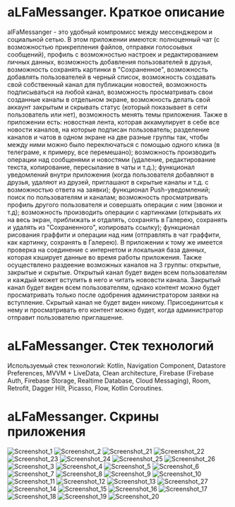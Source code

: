 # aLFaMessanger. Краткое описание
alFaMessanger - это удобный компромисс между мессенджером и социальной сетью. В этом приложении имеются: полноценный чат (с возможностью прикрепления файлов, отправки голосоывых сообщений), профиль с возможностью настроек и редактированием личных данных, возможность добавления пользователей в друзья, возможность сохранять картинки в "Сохраненное", возможность добавлять пользователей в черный список, возможность создавать свой собственный канал для публикации новостей, возможность подписываться на любой канал, возможность просматривать свои созданные каналы в отдельном экране, возможность делать свой аккаунт закрытым и скрывать статус (который показывает в сети пользователь или нет), возможность менять темы приложения.
Также в приложении есть: новостная лента, которая аккамулирует в себе все новости каналов, на которые подписан пользователь; разделение каналов и чатов в одном экране на две разные группы так, чтобы между ними можно было переключаться с помощью одного клика (в телеграме, к примеру, все перемешано); возможность производить операции над сообщенями и новостями (удаление, редактирование текста, копирование, пересылание в чаты и т.д.); функционал уведомлений внутри приложения (когда пользователя добавляют в друзья, удаляют из друзей, приглашают в скрытые каналы и т.д. с возможностью ответа на заявки); функционал Push-уведомлений; поиск по пользователям и каналам; возможность просматривать профиль другого пользователя и совершать операции с ним (звонки и т.д); возможность производить операции с картинками (открывать их на весь экран, приближать и отдалять, сохранять в Галерею, сохранять и удалять из "Сохраненного", копировать ссылку); функционал рисования граффити и операции над ним (отправлять в чат граффити, как картинку, сохранять в Галерею).
В приложении к тому же имеется проверка на соединение с интернетом и локальная база данных, которая кэширует данные во время работы приложения.
Также осуществлено раздеение возможных каналов на 3 группы: открытые, закрытые и скрытые. Открытый канал будет виден всем пользователям и каждый может вступить в него и читать нововсти канала. Закрытый канал будет виден всем пользователям, однако контент можно будет просматривать только после одобрения администратором заявки на вступление. Скрытый канал не будет виден никому. Присоединитсья к нему и просматривать его контент можно будет, когда администратор отправит пользователю приглашение.
# aLFaMessanger. Стек технологий
Используемый стек технологий: Kotlin, Navigation Component, Datastore Preferences, MVVM + LiveData, Clean architecture, Firebase (Firebase Auth, Firebase Storage, Realtime Database, Cloud Messaging), Room, Retrofit, Dagger Hilt, Picasso, Flow, Kotlin Coroutines.
# aLFaMessanger. Скрины приложения
![Screenshot_1](https://user-images.githubusercontent.com/94142972/193031038-5d9d7bcc-b96d-4558-b2f9-ff1e96f7d69b.png)
![Screenshot_2](https://user-images.githubusercontent.com/94142972/193031108-ac27ade8-afcc-4042-ad04-50e5ccafa1a3.png)
![Screenshot_21](https://user-images.githubusercontent.com/94142972/193031181-d54c9c36-f3a1-4bc8-9e4b-934e9831ed4d.png)
![Screenshot_22](https://user-images.githubusercontent.com/94142972/193031189-a4bfd348-7259-4ccf-95f0-fed9fa72f8f1.png)
![Screenshot_23](https://user-images.githubusercontent.com/94142972/193031191-68a0534c-6217-4c19-aea5-cbe5e831a55b.png)
![Screenshot_24](https://user-images.githubusercontent.com/94142972/193031192-f3b0bfdd-6900-445c-bb5b-1fff80c7952d.png)
![Screenshot_25](https://user-images.githubusercontent.com/94142972/193031193-9156b44b-2eba-4874-842f-2a265d33186c.png)
![Screenshot_26](https://user-images.githubusercontent.com/94142972/193031196-317e2e73-fce0-4dfd-b66f-91234847a0a8.png)
![Screenshot_3](https://user-images.githubusercontent.com/94142972/193031198-d179e23e-effd-45d2-943c-9416a9221d0a.png)
![Screenshot_4](https://user-images.githubusercontent.com/94142972/193031202-e82f5ca8-1e5f-4a80-979f-a9d5e57529be.png)
![Screenshot_5](https://user-images.githubusercontent.com/94142972/193031205-7acfb1cd-cf85-4462-baeb-bcd44eb7b0af.png)
![Screenshot_6](https://user-images.githubusercontent.com/94142972/193031208-9eb4d08f-76a7-44e8-bdc7-a2236c8b8b96.png)
![Screenshot_7](https://user-images.githubusercontent.com/94142972/193031210-51294caf-4d05-4f1d-a85a-addf575cd352.png)
![Screenshot_8](https://user-images.githubusercontent.com/94142972/193031214-d90c81b8-0987-412a-8e87-645970963fea.png)
![Screenshot_9](https://user-images.githubusercontent.com/94142972/193031218-5cb713f1-5ca7-43b9-94e4-39a25f0556a4.png)
![Screenshot_10](https://user-images.githubusercontent.com/94142972/193031221-6326a7e5-04b5-4a07-aa2a-47ffb0c4890a.png)
![Screenshot_11](https://user-images.githubusercontent.com/94142972/193031225-0cdc04ec-3770-4354-ada9-c749e407bad5.png)
![Screenshot_12](https://user-images.githubusercontent.com/94142972/193031230-35335586-521c-4290-a1c9-0073489aa40c.png)
![Screenshot_13](https://user-images.githubusercontent.com/94142972/193031235-85520867-44e1-40bd-ac47-22b3b9cdbb8d.png)
![Screenshot_27](https://user-images.githubusercontent.com/94142972/193031492-e03aa55b-3758-493c-9810-b95591bbcdbe.png)
![Screenshot_14](https://user-images.githubusercontent.com/94142972/193031236-168f4481-44ab-4225-88cd-3cb6bb890f68.png)
![Screenshot_15](https://user-images.githubusercontent.com/94142972/193031241-67d83e75-3fcd-47d0-ac0d-d3e770319b83.png)
![Screenshot_16](https://user-images.githubusercontent.com/94142972/193031243-08b680ff-084f-4211-b772-4045abd9a4ea.png)
![Screenshot_17](https://user-images.githubusercontent.com/94142972/193031246-f7a93ec6-ed25-4c85-b44c-4573cfd4497c.png)
![Screenshot_18](https://user-images.githubusercontent.com/94142972/193031249-8f3981e1-1d34-48b7-83bb-5807568fe26f.png)
![Screenshot_19](https://user-images.githubusercontent.com/94142972/193031251-ea6a268a-7332-4f20-b74d-b80f6640d340.png)
![Screenshot_20](https://user-images.githubusercontent.com/94142972/193031253-8af375b8-4a4c-4f1d-9f93-365b6e8b6abc.png)

